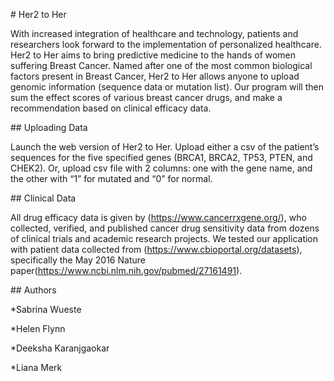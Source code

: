 \# Her2 to Her



With increased integration of healthcare and technology, patients and researchers look forward to the implementation of personalized healthcare. Her2 to Her aims to bring predictive medicine to the hands of women suffering Breast Cancer. Named after one of the most common biological factors present in Breast Cancer, Her2 to Her allows anyone to upload genomic information (sequence data or mutation list). Our program will then sum the effect scores of various breast cancer drugs, and make a recommendation based on clinical efficacy data.



\## Uploading Data



Launch the web version of Her2 to Her. Upload either a csv of the patient’s sequences for the five specified genes (BRCA1, BRCA2, TP53, PTEN, and CHEK2). Or, upload csv file with 2 columns: one with the gene name, and the other with “1” for mutated and “0” for normal. 



\## Clinical Data



All drug efficacy data is given by (<https://www.cancerrxgene.org/>), who collected, verified, and published cancer drug sensitivity data from dozens of clinical trials and academic research projects. We tested our application with patient data collected from (<https://www.cbioportal.org/datasets>), specifically the May 2016 Nature paper(<https://www.ncbi.nlm.nih.gov/pubmed/27161491>).



\## Authors



*Sabrina Wueste

*Helen Flynn

*Deeksha Karanjgaokar

*Liana Merk